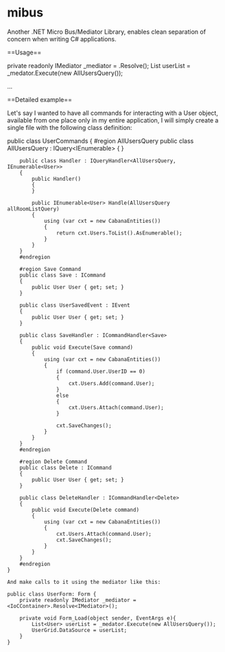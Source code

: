 # mibus
Another .NET Micro Bus/Mediator Library, enables clean separation of concern when writing C# applications.

==Usage==

private readonly IMediator _mediator = <IoCContainer>.Resolve<IMediator>();
List<User> userList = _medator.Execute(new AllUsersQuery());

...

==Detailed example==

Let's say I wanted to have all commands for interacting with a User object, available from one place only in
my entire application, I will simply create a single file with the following class definition:

  public class UserCommands
    {
        #region AllUsersQuery
        public class AllUsersQuery : IQuery<IEnumerable<User>>
        {
        }

        public class Handler : IQueryHandler<AllUsersQuery, IEnumerable<User>>
        {
            public Handler()
            {
            }

            public IEnumerable<User> Handle(AllUsersQuery allRoomListQuery)
            {
                using (var cxt = new CabanaEntities())
                {
                    return cxt.Users.ToList().AsEnumerable();
                }
            }
        }
        #endregion

        #region Save Command
        public class Save : ICommand
        {
            public User User { get; set; }
        }

        public class UserSavedEvent : IEvent
        {
            public User User { get; set; }
        }

        public class SaveHandler : ICommandHandler<Save>
        {
            public void Execute(Save command)
            {
                using (var cxt = new CabanaEntities())
                {
                    if (command.User.UserID == 0)
                    {
                        cxt.Users.Add(command.User);
                    }
                    else
                    {
                        cxt.Users.Attach(command.User);
                    }
                    
                    cxt.SaveChanges();
                }
            }
        }
        #endregion

        #region Delete Command
        public class Delete : ICommand
        {
            public User User { get; set; }
        }

        public class DeleteHandler : ICommandHandler<Delete>
        {
            public void Execute(Delete command)
            {
                using (var cxt = new CabanaEntities())
                {
                    cxt.Users.Attach(command.User);
                    cxt.SaveChanges();
                }
            }
        }
        #endregion
    }
    
    And make calls to it using the mediator like this:
    
    public class UserForm: Form {
        private readonly IMediator _mediator = <IoCContainer>.Resolve<IMediator>();
        
        private void Form_Load(object sender, EventArgs e){
            List<User> userList = _medator.Execute(new AllUsersQuery());
            UserGrid.DataSource = userList;
        }
    }
    
    
    
